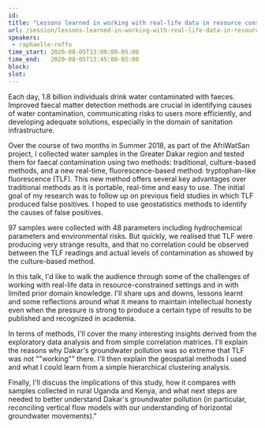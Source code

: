 ```yaml
---
id: 
title: "Lessons learned in working with real-life data in resource constrained settings with limited domain knowledge"
url: /session/lessons-learned-in-working-with-real-life-data-in-resource-constrained-settings-with-limited-domain-knowledge/
speakers:
 - raphaelle-roffo
time_start: 2020-08-05T13:00:00-05:00
time_end:   2020-08-05T13:45:00-05:00
block: 
slot: 
---
```


Each day, 1.8 billion individuals drink water contaminated with faeces. Improved faecal matter detection methods are crucial in identifying causes of water contamination, communicating risks to users more efficiently, and developing adequate solutions, especially in the domain of sanitation infrastructure.

Over the course of two months in Summer 2018, as part of the AfriWatSan project, I collected water samples in the Greater Dakar region and tested them for faecal contamination using two methods: traditional, culture-based methods, and a new real-time, fluorescence-based method: tryptophan-like fluorescence (TLF). This new method offers several key advantages over traditional methods as it is portable, real-time and easy to use. The initial goal of my research was to follow up on previous field studies in which TLF produced false positives. I hoped to use geostatistics methods to identify the causes of false positives.

97 samples were collected with 48 parameters including hydrochemical parameters and environmental risks. But quickly, we realised that TLF were producing very strange results, and that no correlation could be observed between the TLF readings and actual levels of contamination as showed by the culture-based method.

In this talk, I'd like to walk the audience through some of the challenges of working with real-life data in resource-constrained settings and in with limited prior domain knowledge. I'll share ups and downs, lessons learnt and some reflections around what it means to maintain intellectual honesty even when the pressure is strong to produce a certain type of results to be published and recognized in academia.

In terms of methods, I'll cover the many interesting insights derived from the exploratory data analysis and from simple correlation matrices. I'll explain the reasons why Dakar's groundwater pollution was so extreme that TLF was not ""working"" there. I'll then explain the geospatial methods I used and what I could learn from a simple hierarchical clustering analysis.

Finally, I'll discuss the implications of this study, how it compares with samples collected in rural Uganda and Kenya, and what next steps are needed to better understand Dakar's groundwater pollution (in particular, reconciling vertical flow models with our understanding of horizontal groundwater movements)."
